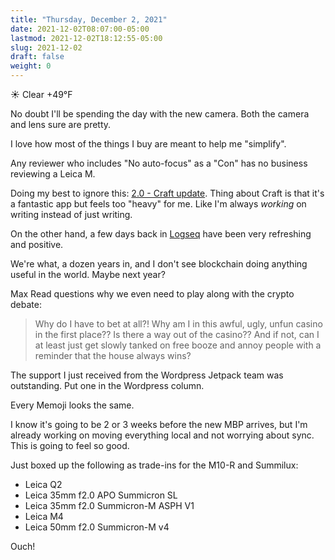 ```yaml
---
title: "Thursday, December 2, 2021"
date: 2021-12-02T08:07:00-05:00
lastmod: 2021-12-02T18:12:55-05:00
slug: 2021-12-02
draft: false
weight: 0
---
```


☀️ Clear +49°F

No doubt I'll be spending the day with the new camera. Both the camera and lens sure are pretty.

I love how most of the things I buy are meant to help me "simplify".

Any reviewer who includes "No auto-focus" as a "Con" has no business reviewing a Leica M.

Doing my best to ignore this: [2.0 - Craft update](https://www.craft.do/s/lEjdSXBpq9jSgg). Thing about Craft is that it's a fantastic app but feels too "heavy" for me. Like I'm always _working_ on writing instead of just writing.

On the other hand, a few days back in [Logseq](https://logseq.com) have been very refreshing and positive.

We're what, a dozen years in, and I don't see blockchain doing anything useful in the world. Maybe next year?

Max Read questions why we even need to play along with the crypto debate:

> Why do I have to bet at all?! Why am I in this awful, ugly, unfun casino in the first place?? Is there a way out of the casino?? And if not, can I at least just get slowly tanked on free booze and annoy people with a reminder that the house always wins?

The support I just received from the Wordpress Jetpack team was outstanding. Put one in the Wordpress column.

Every Memoji looks the same.

I know it's going to be 2 or 3 weeks before the new MBP arrives, but I'm already working on moving everything local and not worrying about sync. This is going to feel so good.

Just boxed up the following as trade-ins for the M10-R and Summilux:

-   Leica Q2
-   Leica 35mm f2.0 APO Summicron SL
-   Leica 35mm f2.0 Summicron-M ASPH V1
-   Leica M4
-   Leica 50mm f2.0 Summicron-M v4

Ouch!

[//]: # "Exported with love from a post written in Org mode"
[//]: # "- https://github.com/kaushalmodi/ox-hugo"
